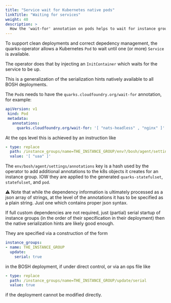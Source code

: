 ```yaml
---
title: "Service wait for Kubernetes native pods"
linkTitle: "Waiting for services"
weight: 40
description: >
  How the 'wait-for' annotation on pods helps to wait for instance groups when deploying
---
```


To support clean deployments and correct depedency management, the quarks-operator allows a Kubernetes `Pod` to wait until one (or more) `Service` is available.

The operator does that by injecting an `InitContainer` which waits for the service to be up.

This is a generalization of the serialization hints natively available to all BOSH deployments.

The `Pod`s needs to have the `quarks.cloudfoundry.org/wait-for` annotation, for example:

```yaml
apiVersion: v1
 kind: Pod
 metadata:
   annotations:
     quarks.cloudfoundry.org/wait-for: '[ "nats-headless" , "nginx" ]'
```

At the ops level this is achieved by an instruction like

```yaml
- type: replace
  path: /instance_groups/name=THE_INSTANCE_GROUP/env?/bosh/agent/settings/annotations/quarks.cloudfoundry.org~1wait-for
  value: '[ "uaa" ]'
```

The `env/bosh/agent/settings/annotations` key is a hash used by the operator to add additional annotations to the k8s objects it creates for an instance group. IOW they are applied to the generated `quarks-statefulset`, `statefulset`, and `pod`.

:warning: Note that while the dependency information is ultimately processed as a json array of strings, at the level of the annotations it has to be specified as a plain string. Just one which contains proper json syntax.

If full custom dependencies are not required, just (partial) serial startup of instance groups (in the order of their specification in their deployment) then the native serialization hints are likely good enough.

They are specified via a construction of the form

```yaml
instance_groups:
- name: THE_INSTANCE_GROUP
  update:
    serial: true
```

in the BOSH deployment, if under direct control, or via an ops file like

```yaml
- type: replace
  path: /instance_groups/name=THE_INSTANCE_GROUP/update/serial
  value: true
```

if the deployment cannot be modified directly.
